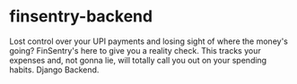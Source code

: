 # finsentry-backend
Lost control over your UPI payments and losing sight of where the money's going? FinSentry's here to give you a reality check. This tracks your expenses and, not gonna lie, will totally call you out on your spending habits. Django Backend.
